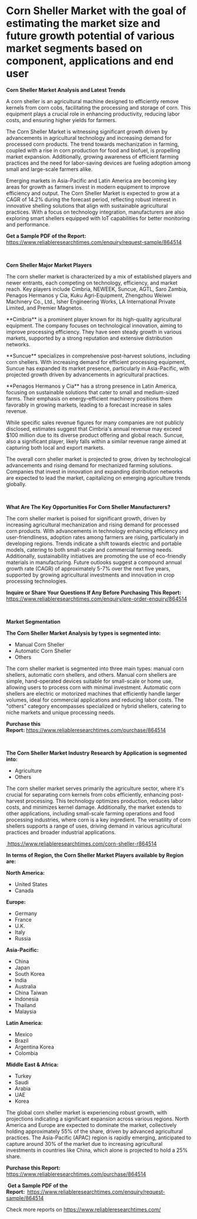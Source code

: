 <p><h1>Corn Sheller Market with the goal of estimating the market size and future growth potential of various market segments based on component, applications and end user</h1></p><p><strong>Corn Sheller Market Analysis and Latest Trends</strong></p>
<p><p>A corn sheller is an agricultural machine designed to efficiently remove kernels from corn cobs, facilitating the processing and storage of corn. This equipment plays a crucial role in enhancing productivity, reducing labor costs, and ensuring higher yields for farmers. </p><p>The Corn Sheller Market is witnessing significant growth driven by advancements in agricultural technology and increasing demand for processed corn products. The trend towards mechanization in farming, coupled with a rise in corn production for food and biofuel, is propelling market expansion. Additionally, growing awareness of efficient farming practices and the need for labor-saving devices are fueling adoption among small and large-scale farmers alike. </p><p>Emerging markets in Asia-Pacific and Latin America are becoming key areas for growth as farmers invest in modern equipment to improve efficiency and output. The Corn Sheller Market is expected to grow at a CAGR of 14.2% during the forecast period, reflecting robust interest in innovative shelling solutions that align with sustainable agricultural practices. With a focus on technology integration, manufacturers are also exploring smart shellers equipped with IoT capabilities for better monitoring and performance.</p></p>
<p><strong>Get a Sample PDF of the Report:&nbsp;</strong> <a href="https://www.reliableresearchtimes.com/enquiry/request-sample/864514?utm_campaign=2277&utm_medium=2&utm_source=Github&utm_content=ia&utm_term=20022025&utm_id=corn-sheller">https://www.reliableresearchtimes.com/enquiry/request-sample/864514</a></p>
<p>&nbsp;</p>
<p><strong>Corn Sheller Major Market Players</strong></p>
<p><p>The corn sheller market is characterized by a mix of established players and newer entrants, each competing on technology, efficiency, and market reach. Key players include Cimbria, NEWEEK, Suncue, AGTL, Saro Zambia, Penagos Hermanos y Cia, Kuku Agri-Equipment, Zhengzhou Weiwei Machinery Co., Ltd., Isher Engineering Works, LA International Private Limited, and Premier Magnetos.</p><p>**Cimbria** is a prominent player known for its high-quality agricultural equipment. The company focuses on technological innovation, aiming to improve processing efficiency. They have seen steady growth in various markets, supported by a strong reputation and extensive distribution networks.</p><p>**Suncue** specializes in comprehensive post-harvest solutions, including corn shellers. With increasing demand for efficient processing equipment, Suncue has expanded its market presence, particularly in Asia-Pacific, with projected growth driven by advancements in agricultural practices.</p><p>**Penagos Hermanos y Cia** has a strong presence in Latin America, focusing on sustainable solutions that cater to small and medium-sized farms. Their emphasis on energy-efficient machinery positions them favorably in growing markets, leading to a forecast increase in sales revenue.</p><p>While specific sales revenue figures for many companies are not publicly disclosed, estimates suggest that Cimbria's annual revenue may exceed $100 million due to its diverse product offering and global reach. Suncue, also a significant player, likely falls within a similar revenue range aimed at capturing both local and export markets.</p><p>The overall corn sheller market is projected to grow, driven by technological advancements and rising demand for mechanized farming solutions. Companies that invest in innovation and expanding distribution networks are expected to lead the market, capitalizing on emerging agriculture trends globally.</p></p>
<p>&nbsp;</p>
<p><strong>What Are The Key Opportunities For Corn Sheller Manufacturers?</strong></p>
<p><p>The corn sheller market is poised for significant growth, driven by increasing agricultural mechanization and rising demand for processed corn products. With advancements in technology enhancing efficiency and user-friendliness, adoption rates among farmers are rising, particularly in developing regions. Trends indicate a shift towards electric and portable models, catering to both small-scale and commercial farming needs. Additionally, sustainability initiatives are promoting the use of eco-friendly materials in manufacturing. Future outlooks suggest a compound annual growth rate (CAGR) of approximately 5-7% over the next five years, supported by growing agricultural investments and innovation in crop processing technologies.</p></p>
<p><strong>Inquire or Share Your Questions If Any Before Purchasing This Report:</strong> <a href="https://www.reliableresearchtimes.com/enquiry/pre-order-enquiry/864514?utm_campaign=2277&utm_medium=2&utm_source=Github&utm_content=ia&utm_term=20022025&utm_id=corn-sheller">https://www.reliableresearchtimes.com/enquiry/pre-order-enquiry/864514</a></p>
<p>&nbsp;</p>
<p><strong>Market Segmentation</strong></p>
<p><strong>The Corn Sheller Market Analysis by types is segmented into:</strong></p>
<p><ul><li>Manual Corn Sheller</li><li>Automatic Corn Sheller</li><li>Others</li></ul></p>
<p><p>The corn sheller market is segmented into three main types: manual corn shellers, automatic corn shellers, and others. Manual corn shellers are simple, hand-operated devices suitable for small-scale or home use, allowing users to process corn with minimal investment. Automatic corn shellers are electric or motorized machines that efficiently handle larger volumes, ideal for commercial applications and reducing labor costs. The "others" category encompasses specialized or hybrid shellers, catering to niche markets and unique processing needs.</p></p>
<p><strong>Purchase this Report:&nbsp;</strong><a href="https://www.reliableresearchtimes.com/purchase/864514?utm_campaign=2277&utm_medium=2&utm_source=Github&utm_content=ia&utm_term=20022025&utm_id=corn-sheller">https://www.reliableresearchtimes.com/purchase/864514</a></p>
<p>&nbsp;</p>
<p><strong>The Corn Sheller Market Industry Research by Application is segmented into:</strong></p>
<p><ul><li>Agriculture</li><li>Others</li></ul></p>
<p><p>The corn sheller market serves primarily the agriculture sector, where it's crucial for separating corn kernels from cobs efficiently, enhancing post-harvest processing. This technology optimizes production, reduces labor costs, and minimizes kernel damage. Additionally, the market extends to other applications, including small-scale farming operations and food processing industries, where corn is a key ingredient. The versatility of corn shellers supports a range of uses, driving demand in various agricultural practices and broader industrial applications.</p></p>
<p><a href="https://www.reliableresearchtimes.com/corn-sheller-r864514?utm_campaign=2277&utm_medium=2&utm_source=Github&utm_content=ia&utm_term=20022025&utm_id=corn-sheller">&nbsp;https://www.reliableresearchtimes.com/corn-sheller-r864514</a></p>
<p><strong>In terms of Region, the Corn Sheller Market Players available by Region are:</strong></p>
<p>
    <p> <strong> North America: </strong>
        <ul>
            <li>United States</li>
            <li>Canada</li>
        </ul>
        </p> 
    <p> <strong> Europe: </strong>
        <ul>
            <li>Germany</li>
            <li>France</li>
            <li>U.K.</li>
            <li>Italy</li>
            <li>Russia</li>
        </ul>
        </p> 
    <p> <strong> Asia-Pacific: </strong>
        <ul>
            <li>China</li>
            <li>Japan</li>
            <li>South Korea</li>
            <li>India</li>
            <li>Australia</li>
            <li>China Taiwan</li>
            <li>Indonesia</li>
            <li>Thailand</li>
            <li>Malaysia</li>
        </ul>
        </p> 
    <p> <strong> Latin America: </strong>
        <ul>
            <li>Mexico</li>
            <li>Brazil</li>
            <li>Argentina Korea</li>
            <li>Colombia</li>
        </ul>
        </p> 
    <p> <strong> Middle East & Africa: </strong>
        <ul>
            <li>Turkey</li>
            <li>Saudi</li>
            <li>Arabia</li>
            <li>UAE</li>
            <li>Korea</li>
        </ul>
    </p>
    </p>
<p><p>The global corn sheller market is experiencing robust growth, with projections indicating a significant expansion across various regions. North America and Europe are expected to dominate the market, collectively holding approximately 55% of the share, driven by advanced agricultural practices. The Asia-Pacific (APAC) region is rapidly emerging, anticipated to capture around 30% of the market due to increasing agricultural investments in countries like China, which alone is projected to hold a 25% share.</p></p>
<p><strong>Purchase this Report: </strong><a href="https://www.reliableresearchtimes.com/purchase/864514?utm_campaign=2277&utm_medium=2&utm_source=Github&utm_content=ia&utm_term=20022025&utm_id=corn-sheller">https://www.reliableresearchtimes.com/purchase/864514</a></p>
<p>&nbsp;<strong>Get a Sample PDF of the Report:&nbsp;&nbsp;</strong><a href="https://www.reliableresearchtimes.com/enquiry/request-sample/864514?utm_campaign=2277&utm_medium=2&utm_source=Github&utm_content=ia&utm_term=20022025&utm_id=corn-sheller">https://www.reliableresearchtimes.com/enquiry/request-sample/864514</a></p>
<p><strong></strong></p>
<p>Check more reports on <a href="https://www.reliableresearchtimes.com/?utm_campaign=2277&utm_medium=2&utm_source=Github&utm_content=ia&utm_term=20022025&utm_id=corn-sheller">https://www.reliableresearchtimes.com/</a></p>